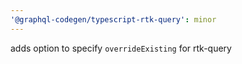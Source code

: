```yaml
---
'@graphql-codegen/typescript-rtk-query': minor
---
```


adds option to specify `overrideExisting` for rtk-query
